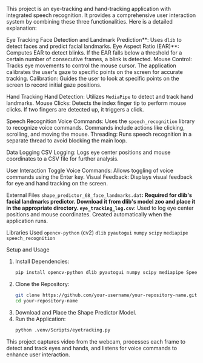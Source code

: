 This project is an eye-tracking and hand-tracking application with integrated speech recognition. It provides a comprehensive user interaction system by combining these three functionalities. Here is a detailed explanation:

Eye Tracking
Face Detection and Landmark Prediction**: Uses `dlib` to detect faces and predict facial landmarks.
Eye Aspect Ratio (EAR)**: Computes EAR to detect blinks. If the EAR falls below a threshold for a certain number of consecutive frames, a blink is detected.
Mouse Control: Tracks eye movements to control the mouse cursor. The application calibrates the user's gaze to specific points on the screen for accurate tracking.
Calibration: Guides the user to look at specific points on the screen to record initial gaze positions.

Hand Tracking
Hand Detection: Utilizes `MediaPipe` to detect and track hand landmarks.
Mouse Clicks: Detects the index finger tip to perform mouse clicks. If two fingers are detected up, it triggers a click.

Speech Recognition
Voice Commands: Uses the `speech_recognition` library to recognize voice commands. Commands include actions like clicking, scrolling, and moving the mouse.
Threading: Runs speech recognition in a separate thread to avoid blocking the main loop.

Data Logging
CSV Logging: Logs eye center positions and mouse coordinates to a CSV file for further analysis.

User Interaction
Toggle Voice Commands: Allows toggling of voice commands using the Enter key.
Visual Feedback: Displays visual feedback for eye and hand tracking on the screen.

External Files
`shape_predictor_68_face_landmarks.dat`**: Required for dlib's facial landmarks predictor. Download it from dlib's model zoo and place it in the appropriate directory.
`eye_tracking_log.csv`**: Used to log eye center positions and mouse coordinates. Created automatically when the application runs.

Libraries Used
`opencv-python` (cv2)
`dlib`
`pyautogui`
`numpy`
`scipy`
`mediapipe`
`speech_recognition`

Setup and Usage
1. Install Dependencies:
   ```sh
   pip install opencv-python dlib pyautogui numpy scipy mediapipe SpeechRecognition
   ```
2. Clone the Repository:
   ```sh
   git clone https://github.com/your-username/your-repository-name.git
   cd your-repository-name
   ```
3. Download and Place the Shape Predictor Model.
4. Run the Application:
   ```sh
   python .venv/Scripts/eyetracking.py
   ```

This project captures video from the webcam, processes each frame to detect and track eyes and hands, and listens for voice commands to enhance user interaction.
